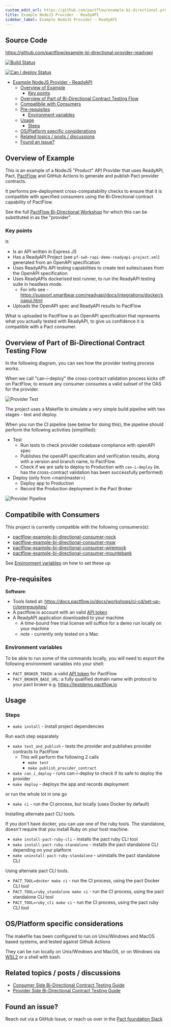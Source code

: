 ```yaml
---
custom_edit_url: https://github.com/pactflow/example-bi-directional-provider-readyapi/edit/main/README.md
title: Example NodeJS Provider - ReadyAPI
sidebar_label: Example NodeJS Provider - ReadyAPI
---
```


<!-- This file has been synced from the pactflow/example-bi-directional-provider-readyapi repository. Please do not edit it directly. The URL of the source file can be found in the custom_edit_url value above -->

## Source Code

https://github.com/pactflow/example-bi-directional-provider-readyapi


<!-- Build Badge -->

[![Build Status](https://github.com/pactflow/example-bi-directional-provider-readyapi/actions/workflows/build.yml/badge.svg)](https://github.com/pactflow/example-bi-directional-provider-readyapi/actions)

<!-- Can I Deploy Badge -->

[![Can I deploy Status](https://testdemo.pactflow.io/pacticipants/pactflow-example-bi-directional-provider-readyapi/branches/main/latest-version/can-i-deploy/to-environment/production/badge)](https://testdemo.pactflow.io/pacticipants/pactflow-example-bi-directional-provider-readyapi/branches/master/latest-version/can-i-deploy/to-environment/production/badge)

- [Example NodeJS Provider - ReadyAPI](#example-nodejs-provider---readyapi)
  - [Overview of Example](#overview-of-example)
    - [Key points](#key-points)
  - [Overview of Part of Bi-Directional Contract Testing Flow](#overview-of-part-of-bi-directional-contract-testing-flow)
  - [Compatibile with Consumers](#compatibile-with-consumers)
  - [Pre-requisites](#pre-requisites)
    - [Environment variables](#environment-variables)
  - [Usage](#usage)
    - [Steps](#steps)
  - [OS/Platform specific considerations](#osplatform-specific-considerations)
  - [Related topics / posts / discussions](#related-topics--posts--discussions)
  - [Found an issue?](#found-an-issue)

## Overview of Example

<!-- Provider Overview -->

This is an example of a NodeJS "Product" API Provider that uses ReadyAPI, Pact, [PactFlow](https://pactflow.io) and GitHub Actions to generate and publish Pact provider contracts.

It performs pre-deployment cross-compatability checks to ensure that it is compatible with specified consumers using the Bi-Directional contract capability of PactFlow.

<!-- General -->

See the full [PactFlow Bi-Directional Workshop](https://docs.pactflow.io/docs/workshops/bi-directional-contract-testing) for which this can be substituted in as the "provider".

### Key points

It:

- Is an API written in Express JS
- Has a ReadyAPI Project (see `pf-swh-rapi-demo-readyapi-project.xml`) generated from an OpenAPI specification
- Uses ReadyAPIs API testing capabilities to create test suites/cases from the OpenAPI specification
- Uses ReadyAPIs dockerised test runner, to run the ReadyAPI testing suite in headless mode.
  - For info see - https://support.smartbear.com/readyapi/docs/integrations/docker/soapui.html
- Uploads the OpenAPI spec and ReadyAPI results to PactFlow

What is uploaded to PactFlow is an OpenAPI specification that represents what you actually tested with ReadyAPI, to give us confidence it is compatible with a Pact consumer.

## Overview of Part of Bi-Directional Contract Testing Flow

<!-- Provider Overview -->

In the following diagram, you can see how the provider testing process works.

When we call "can-i-deploy" the cross-contract validation process kicks off on PactFlow, to ensure any consumer consumes a valid subset of the OAS for the provider.

![Provider Test](https://raw.githubusercontent.com/pactflow/example-bi-directional-provider-readyapi/main/docs/provider-scope.png)

The project uses a Makefile to simulate a very simple build pipeline with two stages - test and deploy.

When you run the CI pipeline (see below for doing this), the pipeline should perform the following activities (simplified):

- Test
  - Run tests to check provider codebase compliance with openAPI spec
  - Publishes the openAPI specification and verification results, along with a version and branch name, to PactFlow.
  - Check if we are safe to deploy to Production with `can-i-deploy` (ie. has the cross-contract validation has been successfully performed)
- Deploy (only from <main|master>)
  - Deploy app to Production
  - Record the Production deployment in the Pact Broker

![Provider Pipeline](https://raw.githubusercontent.com/pactflow/example-bi-directional-provider-readyapi/main/docs/provider-pipeline.png)

## Compatibile with Consumers

<!-- Consumer Compatability -->

This project is currently compatible with the following consumers(s):

- [pactflow-example-bi-directional-consumer-nock](https://github.com/pactflow/example-bi-directional-consumer-nock)
- [pactflow-example-bi-directional-consumer-msw](https://github.com/pactflow/example-bi-directional-consumer-msw)
- [pactflow-example-bi-directional-consumer-wiremock](https://github.com/pactflow/example-bi-directional-consumer-wiremock)
- [pactflow-example-bi-directional-consumer-mountebank](https://github.com/pactflow/example-bi-directional-consumer-mountebank)
<!-- * [pactflow-example-bi-directional-consumer-dotnet](https://github.com/pactflow/example-bi-directional-consumer-dotnet) -->

See [Environment variables](#environment-variables) on how to set these up

## Pre-requisites

**Software**:

- Tools listed at: https://docs.pactflow.io/docs/workshops/ci-cd/set-up-ci/prerequisites/
- A pactflow.io account with an valid [API token](https://docs.pactflow.io/docs/getting-started/#configuring-your-api-token)
- A ReadyAPI application downloaded to your machine
  - A time-bound free trial license will suffice for a demo run locally on your machine
  - _note_ - currently only tested on a Mac

### Environment variables

To be able to run some of the commands locally, you will need to export the following environment variables into your shell:

- `PACT_BROKER_TOKEN`: a valid [API token](https://docs.pactflow.io/docs/getting-started/#configuring-your-api-token) for PactFlow
- `PACT_BROKER_BASE_URL`: a fully qualified domain name with protocol to your pact broker e.g. https://testdemo.pactflow.io

## Usage

### Steps

- `make install` - install project dependencies

Run each step separately

- `make test_and_publish` - tests the provider and publishes provider contracts to PactFlow
  - This will perform the following 2 calls
    - `make test`
    - `make publish_provider_contract`
- `make can_i_deploy` - runs can-i-deploy to check if its safe to deploy the provider
- `make deploy` - deploys the app and records deployment

or run the whole lot in one go

- `make ci` - run the CI process, but locally (uses Docker by default)

Installing alternate pact CLI tools.

If you don't have docker, you can use one of the ruby tools. The standalone, doesn't require that you install Ruby on your host machine.

- `make install-pact-ruby-cli` - installs the pact ruby CLI tool
- `make install-pact-ruby-standalone` - installs the pact standalone CLI depending on your platform
- `make uninstall-pact-ruby-standalone` - uninstalls the pact standalone CLI

Using alternate pact CLI tools.

- `PACT_TOOL=docker make ci` - run the CI process, using the pact Docker CLI tool
- `PACT_TOOL=ruby_standalone make ci` - run the CI process, using the pact standalone CLI tool
- `PACT_TOOL=ruby_cli make ci` - run the CI process, using the pact ruby CLI tool

## OS/Platform specific considerations

The makefile has been configured to run on Unix/Windows and MacOS based systems, and tested against Github Actions

They can be run locally on Unix/Windows and MacOS, or on Windows via [WSL2](https://docs.microsoft.com/en-us/windows/wsl/install) or a shell with bash.

## Related topics / posts / discussions

- [Consumer Side Bi-Directional Contract Testing Guide](https://docs.pactflow.io/docs/bi-directional-contract-testing/consumer)
- [Provider Side Bi-Directional Contract Testing Guide](https://docs.pactflow.io/docs/bi-directional-contract-testing/provider)

## Found an issue?

Reach out via a GitHub Issue, or reach us over in the [Pact foundation Slack](https://slack.pact.io)
